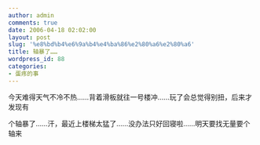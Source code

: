 ```yaml
---
author: admin
comments: true
date: 2006-04-18 02:02:00
layout: post
slug: '%e8%bd%b4%e6%9a%b4%e4%ba%86%e2%80%a6%e2%80%a6'
title: 轴暴了……
wordpress_id: 88
categories:
- 蛋疼的事
---
```


今天难得天气不冷不热……背着滑板就往一号楼冲……玩了会总觉得别扭，后来才发现有  
  
个轴暴了……汗，最近上楼梯太猛了……没办法只好回寝啦……明天要找无量要个轴来
